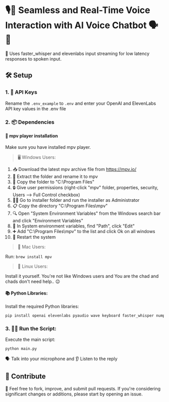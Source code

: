# 🎙️🤖 Seamless and Real-Time Voice Interaction with AI Voice Chatbot 🗣️💬

🚀 Uses faster_whisper and elevenlabs input streaming for low latency responses to spoken input.

## 🛠️ Setup

### 1. 🔑 API Keys

Rename the `.env_example` to `.env` and enter your OpenAI and ElevenLabs API key values in the .env file

### 2. 📦 Dependencies 

#### 🎵 mpv player installation

Make sure you have installed mpv player.

> 🖥️ Windows Users:

1. 📥 Download the latest mpv archive file from https://mpv.io/
2. 📁 Extract the folder and rename it to mpv
3. 📌 Copy the folder to "C:\Program Files"
4. 🔒 Give user permissions (right-click "mpv" folder, properties, security, Users --> Full Control checkbox)
5. 🏃‍♂️ Go to installer folder and run the installer as Administrator
6. 📋 Copy the directory "C:\Program Files\mpv"
7. 🔍 Open "System Environment Variables" from the Windows search bar and click "Environment Variables"
8. 📝 In System environment variables, find "Path", click "Edit"
9. ➕ Add "C:\Program Files\mpv" to the list and click Ok on all windows
10. 🔄 Restart the system

> 🍎 Mac Users:

Run: `brew install mpv`

> 🐧 Linux Users:

Install it yourself.  You're not like Windows users and You are the chad and chads don't need help.. 😉

#### 📚 Python Libraries:

Install the required Python libraries:

```bash
pip install openai elevenlabs pyaudio wave keyboard faster_whisper numpy torch
```
### 3. 🏃‍♀️ Run the Script:

Execute the main script:

```bash
python main.py
```
🗣️ Talk into your microphone and 
👂 Listen to the reply

## 🤝 Contribute

🌟 Feel free to fork, improve, and submit pull requests. If you're considering significant changes or additions, please start by opening an issue.
